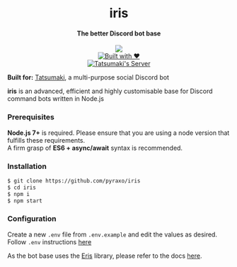 <div align="center">
  <h1>
    <br>
    iris
    <br>
  </h1>
  <h4>The better Discord bot base</h4>
  <p>
    <a href="https://github.com/feross/standard"><img src="https://cdn.rawgit.com/feross/standard/master/badge.svg"></a>
    <br>
    <a href="http://forthebadge.com/"><img src="http://forthebadge.com/images/badges/built-with-love.svg" alt="Built with ❤"></a>
    <br>
    <a href="https://discord.gg/0xyZL4m5TyYTzVGY"><img src="https://discordapp.com/api/guilds/173184118492889089/embed.png" alt="Tatsumaki's Server"></a>
  </p>
</div>

**Built for:** [Tatsumaki](https://tatsumaki.xyz), a multi-purpose social Discord bot

**iris** is an advanced, efficient and highly customisable base for Discord command bots written in Node.js

### Prerequisites
**Node.js 7+** is required. Please ensure that you are using a node version that fulfills these requirements.<br />
A firm grasp of **ES6 + async/await** syntax is recommended.

### Installation
```bash
$ git clone https://github.com/pyraxo/iris
$ cd iris
$ npm i
$ npm start
```

### Configuration
Create a new `.env` file from `.env.example` and edit the values as desired. Follow `.env` instructions [here](https://www.npmjs.com/package/dotenv-safe)

As the bot base uses the [Eris](https://github.com/abalabahaha/Eris) library, please refer to the docs [here](https://abal.moe/ErisDev/docs.html).
